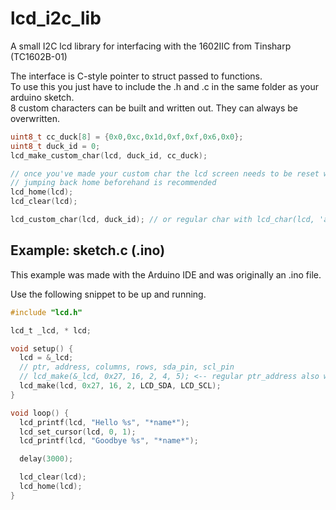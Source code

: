 # lcd_i2c_lib
A small I2C lcd library for interfacing with the 1602IIC from Tinsharp (TC1602B-01)

The interface is C-style pointer to struct passed to functions.  
To use this you just have to include the .h and .c in the same folder as your arduino sketch.  
8 custom characters can be built and written out.
They can always be overwritten.
```c
uint8_t cc_duck[8] = {0x0,0xc,0x1d,0xf,0xf,0x6,0x0};
uint8_t duck_id = 0;
lcd_make_custom_char(lcd, duck_id, cc_duck);

// once you've made your custom char the lcd screen needs to be reset with lcd_clear
// jumping back home beforehand is recommended
lcd_home(lcd);
lcd_clear(lcd);

lcd_custom_char(lcd, duck_id); // or regular char with lcd_char(lcd, 'a');
```

## Example: sketch.c (.ino)  
This example was made with the Arduino IDE and was originally an .ino file.  

Use the following snippet to be up and running.  
```c 
#include "lcd.h"

lcd_t _lcd, * lcd;

void setup() {
  lcd = &_lcd;
  // ptr, address, columns, rows, sda_pin, scl_pin
  // lcd_make(&_lcd, 0x27, 16, 2, 4, 5); <-- regular ptr_address also works
  lcd_make(lcd, 0x27, 16, 2, LCD_SDA, LCD_SCL);
}

void loop() {
  lcd_printf(lcd, "Hello %s", "*name*");
  lcd_set_cursor(lcd, 0, 1);
  lcd_printf(lcd, "Goodbye %s", "*name*");

  delay(3000);

  lcd_clear(lcd);
  lcd_home(lcd);
}
``` 
